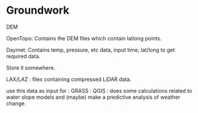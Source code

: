 Groundwork
==

DEM

OpenTopo: Contains the DEM files which contain latlong points.

Daymet: Contains temp, pressure, etc data, input time, lat/long to get required data.

Store it somewhere.

LAX/LAZ : files containing compressed LiDAR data.

use this data as input for :
GRASS : 
QGIS : does some calculations related to water slope models and (maybe) make a predictive analysis of weather change.

